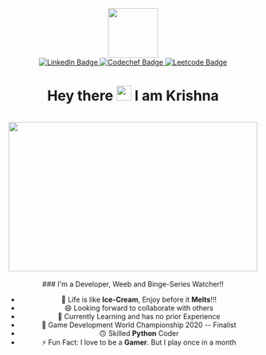 <div id="header" align="center">
  <img src="https://media.giphy.com/media/M9gbBd9nbDrOTu1Mqx/giphy.gif" width="100"/>
  <div id="badges">
    <a href="https://www.linkedin.com/in/krishna-t-64bb3a204">
      <img src="https://img.shields.io/badge/LinkedIn-blue?style=for-the-badge&logo=linkedin&logoColor=white" alt="LinkedIn Badge"/>
    </a>
    <a href="https://www.codechef.com/users/krishna5503">
      <img src="https://img.shields.io/badge/CodeChef-%23964B00.svg?style=for-the-badge&logo=CodeChef&logoColor=white" alt="Codechef Badge"/>
       <a href="https://leetcode.com/Krishna_cs20/">
      <img src="https://img.shields.io/badge/LeetCode-000000?style=for-the-badge&logo=LeetCode&logoColor=#d16c06" alt="Leetcode Badge"/>
    </a>
    </a>
  </div>
  <img src="https://komarev.com/ghpvc/?username=Krishnacoder528&style=flat-square&color=blue" alt=""/>
  <h1>
    Hey there
    <img src="https://media.giphy.com/media/hvRJCLFzcasrR4ia7z/giphy.gif" width="30px"/>
    I am Krishna
  </h1>
  <br>
  <div align="center">
  <img src="https://media.giphy.com/media/dWesBcTLavkZuG35MI/giphy.gif" width="500" height="300"/>
</div>
  <br>
  ### I'm a Developer, Weeb and Binge-Series Watcher!!

- :icecream: Life is like **Ice-Cream**, Enjoy before it **Melts**!!!
- 😄 Looking forward to collaborate with others
- 🌱 Currently Learning and has no prior Experience
- 🥇 Game Development World Championship 2020 -- Finalist
- :upside_down_face: Skilled **Python** Coder
- ⚡ Fun Fact: I love to be a **Gamer**. But I play once in a month

 

